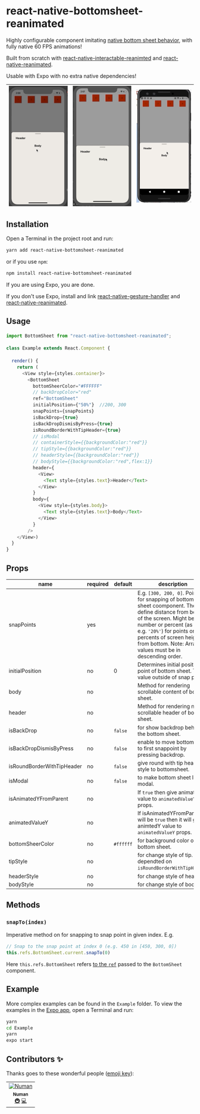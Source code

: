 # react-native-bottomsheet-reanimated
Highly configurable component imitating [native bottom sheet behavior](https://material.io/design/components/sheets-bottom.html#standard-bottom-sheet), with fully native 60 FPS animations!

Built from scratch with [react-native-interactable-reanimted](https://www.npmjs.com/package/react-native-interactable-reanimted) and [react-native-reanimated](https://github.com/kmagiera/react-native-reanimated).

Usable with Expo with no extra native dependencies!

![](media/bottom1.gif)  |  ![](media/bottom2.gif) |  ![](media/bottom3.gif)  |
:---------------:|:----------------:|:-----------------:|


## Installation

Open a Terminal in the project root and run:

```sh
yarn add react-native-bottomsheet-reanimated
```

or if you use `npm`:

```sh
npm install react-native-bottomsheet-reanimated
```

If you are using Expo, you are done.

If you don't use Expo, install and link [react-native-gesture-handler](https://kmagiera.github.io/react-native-gesture-handler/docs/getting-started.html) and [react-native-reanimated](https://github.com/kmagiera/react-native-reanimated).

## Usage

```javascript
import BottomSheet from "react-native-bottomsheet-reanimated";

class Example extends React.Component {

  render() {
    return (
      <View style={styles.container}>
        <BottomSheet
          bottomSheerColor="#FFFFFF"
          // backDropColor="red"
          ref="BottomSheet"
          initialPosition={"50%"}  //200, 300
          snapPoints={snapPoints}
          isBackDrop={true}
          isBackDropDismisByPress={true}
          isRoundBorderWithTipHeader={true}
          // isModal
          // containerStyle={{backgroundColor:"red"}}
          // tipStyle={{backgroundColor:"red"}}
          // headerStyle={{backgroundColor:"red"}}
          // bodyStyle={{backgroundColor:"red",flex:1}}
          header={
            <View>
              <Text style={styles.text}>Header</Text>
            </View>
          }
          body={
            <View style={styles.body}>
              <Text style={styles.text}>Body</Text>
            </View>
          }
        />
    </View>)
  }
}
```

## Props

| name                      | required | default | description |
| ------------------------- | -------- | ------- | ------------|
| snapPoints                | yes      |         | E.g. `[300, 200, 0]`. Points for snapping of bottom sheet coomponent. They define distance from bottom of the screen. Might be number or percent (as string e.g. `'20%'`) for points or percents of screen height from bottom. Note: Array values must be in descending order. |
| initialPosition               | no       |    0    | Determines initial position point of bottom sheet. The value outside of snap points. |
| body             | no       |         | Method for rendering scrollable content of bottom sheet. |
| header              | no       |         | Method for rendering non-scrollable header of bottom sheet. |
| isBackDrop | no       | `false`  | for show backdrop behind the bottom sheet. |
| isBackDropDismisByPress | no       | `false`  | enable to move bottomsheet to first snappoint by pressing backdrop. |
| isRoundBorderWithTipHeader | no       | `false`  | give round with tip header style to bottomsheet. |
| isModal     | no       | `false`  | to make bottom sheet like modal. |
| isAnimatedYFromParent        | no       |  | If `true` then give animated value to `animatedValueY` props. |
| animatedValueY        | no       |  | If isAnimatedYFromParent will be `true` then it will give animtedY value to `animatedValueY` props. |
| bottomSheerColor | no       | `#ffffff`  | for background color of bottom sheet. |
| tipStyle | no       |   | for change style of tip. it is dependted on `isRoundBorderWithTipHeader`. |
| headerStyle | no       |   | for change style of header. |
| bodyStyle | no       |   | for change style of body. |


## Methods

### `snapTo(index)`

Imperative method on for snapping to snap point in given index. E.g.

```javascript
// Snap to the snap point at index 0 (e.g. 450 in [450, 300, 0])
this.refs.BottomSheet.current.snapTo(0)
```

Here `this.refs.BottomSheet` refers [to the `ref`](https://reactjs.org/docs/react-api.html#reactcreateref) passed to the `BottomSheet` component.

## Example

More complex examples can be found in the `Example` folder. To view the examples in the [Expo app](https://expo.io/), open a Terminal and run:

```sh
yarn
cd Example
yarn
expo start
```

## Contributors ✨

Thanks goes to these wonderful people ([emoji key](https://allcontributors.org/docs/en/emoji-key)):

<!-- ALL-CONTRIBUTORS-LIST:START - Do not remove or modify this section -->
<!-- prettier-ignore -->
<table>
  <tr>
    <td align="center"><a href="https://github.com/nomi9995"><img src="https://avatars3.githubusercontent.com/u/36044436?s=460&u=c7471cd9ccec793c7a0fccc7db475a577ff7969d&v=4" width="100px;" alt="Numan"/><br /><sub><b>Numan</b></sub></a><br /><a href="#infra-Numan" title="Infrastructure (Hosting, Build-Tools, etc)">🚇</a> <a href="https://github.com/nomi9995/react-native-bottomsheet-reanimated/commits?author=nomi9995" title="Code">💻</a></td>
  </tr>
</table>

<!-- ALL-CONTRIBUTORS-LIST:END -->

